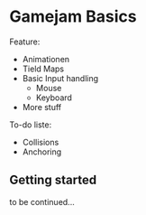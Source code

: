 # Gamejam Basics

Feature:

* Animationen
* Tield Maps
* Basic Input handling
	* Mouse
	* Keyboard
* More stuff

To-do liste:

* Collisions
* Anchoring

## Getting started

to be continued...